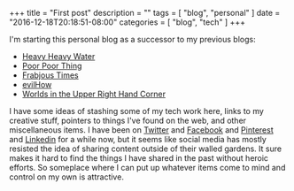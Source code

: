 +++
title = "First post"
description = ""
tags = [
    "blog",
    "personal"
]
date = "2016-12-18T20:18:51-08:00"
categories = [
    "blog",
    "tech"
]
+++

I'm starting this personal blog as a successor to my previous blogs:
* [Heavy Heavy Water](http://t2o.blogspot.com)
* [Poor Poor Thing](https://poorpoorthing.com/)
* [Frabjous Times](http://frabjoustimes.magahiz.com)
* [evilHow](https://web.archive.org/web/20180618160513/https://www.evilhow.com/tiki-index.php)
* [Worlds in the Upper Right Hand Corner](https://upperrh.wordpress.com)

I have some ideas of stashing some of my tech work here, links to my creative
stuff, pointers to things I've found on the web, and other miscellaneous items.
I have been on [Twitter](https://twitter.com/richmagahiz) and
[Facebook](https://www.facebook.com/richard.magahiz)
and [Pinterest](https://www.pinterest.com/richardmagahiz/) and
[Linkedin](https://www.linkedin.com/in/rmagahiz) for a while now,
but it seems like social media has mostly resisted the idea of sharing content
outside of their walled gardens. It sure makes it hard to find the things
I have shared in the past without heroic efforts. So someplace where I can
put up whatever items come to mind and control on my own is attractive.
